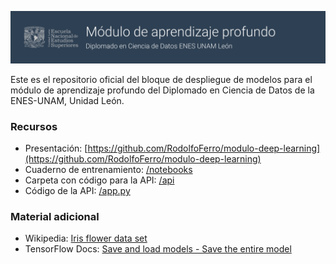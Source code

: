 ![banner](banner.png)

Este es el repositorio oficial del bloque de despliegue de modelos para el módulo de aprendizaje profundo del Diplomado en Ciencia de Datos de la ENES-UNAM, Unidad León.

### Recursos

- Presentación: [https://github.com/RodolfoFerro/modulo-deep-learning](https://github.com/RodolfoFerro/modulo-deep-learning)
- Cuaderno de entrenamiento: [/notebooks](/notebooks)
- Carpeta con código para la API: [/api](/api)
- Código de la API: [/app.py](/app.py)


### Material adicional

- Wikipedia: [Iris flower data set](https://en.wikipedia.org/wiki/Iris_flower_data_set)
- TensorFlow Docs: [Save and load models - Save the entire model](https://www.tensorflow.org/tutorials/keras/save_and_load#save_the_entire_model)

